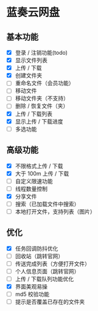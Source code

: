 # 蓝奏云网盘

## 基本功能

- [x] 登录 / 注销功能(todo)
- [x] 显示文件列表
- [x] 上传 / 下载
- [x] 创建文件夹
- [ ] 重命名文件（会员功能）
- [ ] 移动文件
- [ ] 移动文件夹（不支持）
- [ ] 删除 / 恢复文件（夹）
- [x] 上传 / 下载列表
- [x] 显示上传 / 下载进度
- [ ] 多选功能

## 高级功能

- [x] 不限格式上传 / 下载
- [x] 大于 100m 上传 / 下载
- [ ] 自定义限速功能
- [ ] 线程数量控制
- [x] 分享文件
- [ ] 搜索（已加载文件中搜索）
- [ ] 本地打开文件，支持列表（图片）

## 优化

- [x] 任务回调防抖优化
- [ ] 回收站（跳转官网）
- [ ] 传送完成列表（方便打开文件）
- [ ] 个人信息页面（跳转官网）
- [ ] 上传 / 下载队列功能优化
- [x] 界面美观易操
- [ ] md5 校验功能
- [ ] 提示是否覆盖已存在的文件夹

